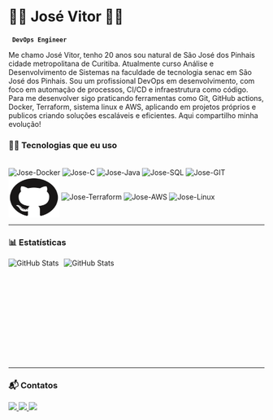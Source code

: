 # 👩‍💻 José Vitor 👩‍💻

**` DevOps Engineer`**

Me chamo José Vitor, tenho 20 anos sou natural de São José dos Pinhais cidade metropolitana de Curitiba. Atualmente curso Análise e Desenvolvimento de Sistemas na faculdade de tecnologia senac em São José dos Pinhais. Sou um profissional DevOps em desenvolvimento, com foco em automação de processos, CI/CD e infraestrutura como código. Para me desenvolver sigo praticando ferramentas como Git, GitHub actions, Docker, Terraform, sistema linux e AWS, aplicando em projetos próprios e publicos criando soluções escaláveis e eficientes. Aqui compartilho minha evolução!

### 🧑‍💻 Tecnologias que eu uso

<div style="display: inline_block"><br>
  <img align="center" alt="Jose-Docker" height="60" width="80" src="https://www.svgrepo.com/show/349342/docker.svg">
  <img align="center" alt="Jose-C" height="70" width="90" src="https://cdn.jsdelivr.net/gh/devicons/devicon@latest/icons/c/c-original.svg">
  <img align="center" alt="Jose-Java" height="90" width="110" src="https://cdn.jsdelivr.net/gh/devicons/devicon@latest/icons/java/java-original.svg">
  <img align="center" alt="Jose-SQL" height="80" width="100" src="https://cdn.jsdelivr.net/gh/devicons/devicon@latest/icons/azuresqldatabase/azuresqldatabase-original.svg">
  <img align="center" alt="Jose-GIT" height="80" width="100" src="https://cdn.jsdelivr.net/gh/devicons/devicon@latest/icons/git/git-original.svg">
  <img align="center" alt="Jose-GITHUB" height="80" width="100" src="https://github.com/devicons/devicon/raw/master/icons/github/github-original.svg">
  <img align="center" alt="Jose-Terraform" height="60" width="80" src="https://cdn.jsdelivr.net/gh/devicons/devicon@latest/icons/terraform/terraform-original.svg">
  <img align="center" alt="Jose-AWS" height="60" width="80" src="https://commons.wikimedia.org/wiki/Special:FilePath/Amazon_Web_Services_Logo.svg">
  <img align="center" alt="Jose-Linux" height="60" width="80" src="https://cdn.jsdelivr.net/gh/devicons/devicon@latest/icons/linux/linux-original.svg">
</div>

---

### 📊 Estatísticas

<div>
  <img 
    align="left" 
    alt="GitHub Stats" 
    height="200" 
    style="padding-right: 10px;" 
    src="https://github-readme-stats.vercel.app/api?username=JosVitorFerreiraDosSantosJV&show_icons=true&theme=dark&include_all_commits=true&locale=pt-br" 
  />
  <img 
    align="left" 
    alt="GitHub Stats" 
    height="200" 
    src="https://github-readme-stats.vercel.app/api/top-langs/?username=JosVitorFerreiraDosSantosJV&theme=dark&layout=compact&custom_title=Tecnologias&langs_count=9" 
  />
</div>

<br clear="all"/>

---

### 📬 Contatos

<div>
  <a href="mailto:josvitorferreiradossanto@gmail.com">
    <img src="https://img.shields.io/badge/Gmail-D14836?style=for-the-badge&logo=gmail&logoColor=white" target="_blank">
  </a>
  <a href="https://www.linkedin.com/in/josé-vitor-ferreira-dos-santos" target="_blank">
    <img src="https://img.shields.io/badge/LinkedIn-0077B5?style=for-the-badge&logo=linkedin&logoColor=white" target="_blank">
  </a>
  <a href="https://wa.me/5541991512207" target="_blank">
    <img src="https://img.shields.io/badge/WhatsApp-25D366?style=for-the-badge&logo=whatsapp&logoColor=white" target="_blank">
  </a>
</div>
